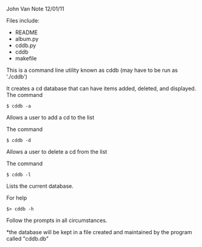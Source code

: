 John Van Note
12/01/11

Files include:
- README
- album.py
- cddb.py
- cddb
- makefile

This is a command line utility known as cddb (may have to be run as './cddb')

It creates a cd database that can have items added, deleted, and displayed.
The command
```
$ cddb -a
```
Allows a user to add a cd to the list

The command
```
$ cddb -d
```
Allows a user to delete a cd from the list

The command 
```
$ cddb -l
```
Lists the current database.

For help
```
$> cddb -h
```
Follow the prompts in all circumstances.

*the database will be kept in a file created and maintained by the program
called "cddb.db"
